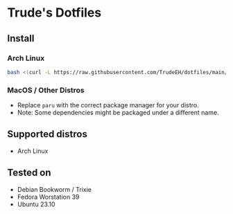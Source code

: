 # Trude's Dotfiles

## Install
### Arch Linux
```sh
bash <(curl -L https://raw.githubusercontent.com/TrudeEH/dotfiles/main/install.sh)
```
### MacOS / Other Distros
- Replace `paru` with the correct package manager for your distro.
- Note: Some dependencies might be packaged under a different name.

## Supported distros
- Arch Linux

## Tested on
- Debian Bookworm / Trixie
- Fedora Worstation 39
- Ubuntu 23.10
